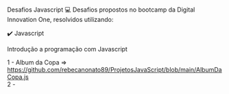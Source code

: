 Desafios Javascript 💻
Desafios propostos no bootcamp da Digital Innovation One, resolvidos utilizando:

✔️ Javascript

Introdução a programação com Javascript

1 - Album da Copa => https://github.com/rebecanonato89/ProjetosJavaScript/blob/main/AlbumDaCopa.js <br />
2 - 
